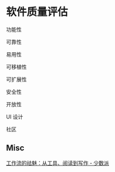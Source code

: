 # 软件质量评估



功能性



可靠性


易用性



可移植性



可扩展性


安全性



开放性




UI 设计



社区






## Misc

[工作流的祛魅：从工具、阅读到写作 - 少数派](https://sspai.com/post/71658)







